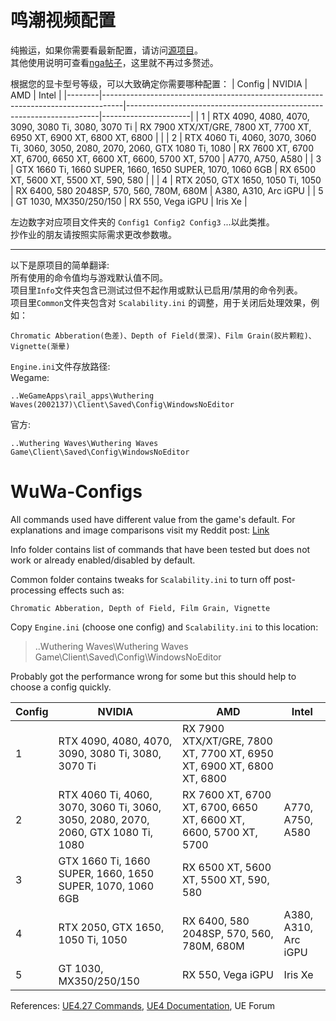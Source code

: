 # 鸣潮视频配置
纯搬运，如果你需要看最新配置，请访问[源项目](https://g.nga.cn/read.php?tid=40329895)。  
其他使用说明可查看[nga帖子](https://g.nga.cn/read.php?tid=40329895)，这里就不再过多赘述。

根据您的显卡型号等级，可以大致确定你需要哪种配置：
| Config | NVIDIA                                                                            | AMD                                                                   | Intel                |
|--------|-----------------------------------------------------------------------------------|-----------------------------------------------------------------------|----------------------|
| 1      | RTX 4090, 4080, 4070, 3090, 3080 Ti, 3080, 3070 Ti                                | RX 7900 XTX/XT/GRE, 7800 XT, 7700 XT, 6950 XT, 6900 XT, 6800 XT, 6800 |                      |
| 2      | RTX 4060 Ti, 4060, 3070, 3060 Ti, 3060, 3050, 2080, 2070, 2060, GTX 1080 Ti, 1080 | RX 7600 XT, 6700 XT, 6700, 6650 XT, 6600 XT, 6600, 5700 XT, 5700      | A770, A750, A580     |
| 3      | GTX 1660 Ti, 1660 SUPER, 1660, 1650 SUPER, 1070, 1060 6GB                         | RX 6500 XT, 5600 XT, 5500 XT, 590, 580                                |                      |
| 4      | RTX 2050, GTX 1650, 1050 Ti, 1050                                                 | RX 6400, 580 2048SP, 570, 560, 780M, 680M                             | A380, A310, Arc iGPU |
| 5      | GT 1030, MX350/250/150                                                            | RX 550, Vega iGPU                                                     | Iris Xe              |

左边数字对应项目文件夹的 `Config1 Config2 Config3` ...以此类推。  
抄作业的朋友请按照实际需求更改参数嗷。 

---

以下是原项目的简单翻译:    
所有使用的命令值均与游戏默认值不同。  
项目里`Info`文件夹包含已测试过但不起作用或默认已启用/禁用的命令列表。  
项目里`Common`文件夹包含对 ``Scalability.ini`` 的调整，用于关闭后处理效果，例如：
```
Chromatic Abberation(色差)、Depth of Field(景深)、Film Grain(胶片颗粒)、Vignette(渐晕)
```
`Engine.ini`文件存放路径:  
Wegame:   
```
..WeGameApps\rail_apps\Wuthering Waves(2002137)\Client\Saved\Config\WindowsNoEditor
```   
官方:   
```
..Wuthering Waves\Wuthering Waves Game\Client\Saved\Config\WindowsNoEditor
```


# WuWa-Configs

All commands used have different value from the game's default. For explanations and image comparisons visit my Reddit post: [Link](https://www.reddit.com/r/WutheringWaves/comments/1d07cku/ue4_engine_tweaks_to_improve_visuals_and_reduce/)

Info folder contains list of commands that have been tested but does not work or already enabled/disabled by default.

Common folder contains tweaks for ``Scalability.ini`` to turn off post-processing effects such as:
```
Chromatic Abberation, Depth of Field, Film Grain, Vignette
```

Copy ``Engine.ini`` (choose one config) and ``Scalability.ini`` to this location: 
> ..Wuthering Waves\Wuthering Waves Game\Client\Saved\Config\WindowsNoEditor

Probably got the performance wrong for some but this should help to choose a config quickly.

| Config | NVIDIA                                                                            | AMD                                                                   | Intel                |
|--------|-----------------------------------------------------------------------------------|-----------------------------------------------------------------------|----------------------|
| 1      | RTX 4090, 4080, 4070, 3090, 3080 Ti, 3080, 3070 Ti                                | RX 7900 XTX/XT/GRE, 7800 XT, 7700 XT, 6950 XT, 6900 XT, 6800 XT, 6800 |                      |
| 2      | RTX 4060 Ti, 4060, 3070, 3060 Ti, 3060, 3050, 2080, 2070, 2060, GTX 1080 Ti, 1080 | RX 7600 XT, 6700 XT, 6700, 6650 XT, 6600 XT, 6600, 5700 XT, 5700      | A770, A750, A580     |
| 3      | GTX 1660 Ti, 1660 SUPER, 1660, 1650 SUPER, 1070, 1060 6GB                         | RX 6500 XT, 5600 XT, 5500 XT, 590, 580                                |                      |
| 4      | RTX 2050, GTX 1650, 1050 Ti, 1050                                                 | RX 6400, 580 2048SP, 570, 560, 780M, 680M                             | A380, A310, Arc iGPU |
| 5      | GT 1030, MX350/250/150                                                            | RX 550, Vega iGPU                                                     | Iris Xe              |

References: [UE4.27 Commands](https://framedsc.com/GeneralGuides/ue4_commands.htm), [UE4 Documentation](https://docs.unrealengine.com/4.27/en-US/), UE Forum
